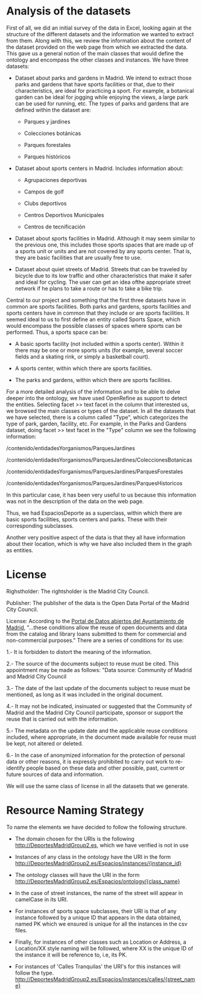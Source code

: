 Analysis of the datasets
=======

First of all, we did an initial survey of the data in Excel, looking again at the structure of the different datasets and the information we wanted to extract from them. Along with this, we review the information about the content of the dataset provided on the web page from which we extracted the data. This gave us a general notion of the main classes that would define the ontology and encompass the other classes and instances. We have three datasets:

* Dataset about parks and gardens in Madrid. We intend to extract those parks and gardens that have sports facilities or that, due to their characteristics, are ideal for practicing a sport. For example, a botanical garden can be ideal for jogging while enjoying the views, a large park can be used for running, etc. The types of parks and gardens that are defined within the dataset are:
  
  * Parques y jardines
  
  * Colecciones botánicas
  
  * Parques forestales
  
  * Parques históricos

* Dataset about sports centers in Madrid. Includes information about:
  
  * Agrupaciones deportivas
  
  * Campos de golf
  
  * Clubs deportivos
  
  * Centros Deportivos Municipales
  
  * Centros de tecnificación

* Dataset about sports facilities in Madrid. Although it may seem similar to the previous one, this includes those sports spaces that are made up of a sports unit or units and are not covered by any sports center. That is, they are basic facilities that are usually free to use.

* Dataset about quiet streets of Madrid. Streets that can be traveled by bicycle due to its low traffic and other characteristics that make it safer and ideal for cycling. The user can get an idea of ​​the appropriate street network if he plans to take a route or has to take a bike trip.

Central to our project and something that the first three datasets have in common are sports facilities. Both parks and gardens, sports facilities and sports centers have in common that they include or are sports facilities. It seemed ideal to us to first define an entity called Sports Space, which would encompass the possible classes of spaces where sports can be performed. Thus, a sports space can be:

* A basic sports facility (not included within a sports center). Within it there may be one or more sports units (for example, several soccer fields and a skating rink, or simply a basketball court).

* A sports center, within which there are sports facilities.

* The parks and gardens, within which there are sports facilities.

For a more detailed analysis of the information and to be able to delve deeper into the ontology, we have used OpenRefine as support to detect the entities. Selecting facet >> text facet in the column that interested us, we browsed the main classes or types of the dataset. In all the datasets that we have selected, there is a column called "Type", which categorizes the type of park, garden, facility, etc. For example, in the Parks and Gardens dataset, doing facet >> text facet in the "Type" column we see the following information:

/contenido/entidadesYorganismos/ParquesJardines

/contenido/entidadesYorganismos/ParquesJardines/ColeccionesBotanicas

/contenido/entidadesYorganismos/ParquesJardines/ParquesForestales

/contenido/entidadesYorganismos/ParquesJardines/ParquesHistoricos

In this particular case, it has been very useful to us because this information was not in the description of the data on the web page.

Thus, we had EspaciosDeporte as a superclass, within which there are basic sports facilities, sports centers and parks. These with their corresponding subclasses.

Another very positive aspect of the data is that they all have information about their location, which is why we have also included them in the graph as entities.

License
=======

Righstholder: The rightsholder is the Madrid City Council.

Publisher: The publisher of the data is the Open Data Portal of the Madrid City Council.

License: According to the [Portal de Datos abiertos del Ayuntamiento de Madrid](https://datos.madrid.es/portal/site/egob/menuitem.3efdb29b813ad8241e830cc2a8a409a0/?vgnextoid=8742d660ccb62610VgnVCM1000001d4a900aRCRD&vgnextchannel=b4c412b9ace9f310VgnVCM100000171f5a0aRCRD&vgnextfmt=default), "...these conditions allow the reuse of open documents and data from the catalog and library loans submitted to them for commercial and non-commercial purposes." There are a series of conditions for its use:

1.- It is forbidden to distort the meaning of the information.

2.- The source of the documents subject to reuse must be cited. This appointment may be made as follows: "Data source: Community of Madrid and Madrid City Council

3.- The date of the last update of the documents subject to reuse must be mentioned, as long as it was included in the original document.

4.- It may not be indicated, insinuated or suggested that the Community of Madrid and the Madrid City Council participate, sponsor or support the reuse that is carried out with the information.

5.- The metadata on the update date and the applicable reuse conditions included, where appropriate, in the document made available for reuse must be kept, not altered or deleted.

6.- In the case of anonymized information for the protection of personal data or other reasons, it is expressly prohibited to carry out work to re-identify people based on these data and other possible, past, current or future sources of data and information.

We will use the same class of license in all the datasets that we generate.

Resource Naming Strategy
===============

To name the elements we have decided to follow the following structure.

* The domain chosen for the URIs is the following http://DeportesMadridGroup2.es, which we have verified is not in use

* Instances of any class in the ontology have the URI in the form http://DeportesMadridGroup2.es/Espacios/instances/{instance_id}

* The ontology classes will have the URI in the form http://DeportesMadridGroup2.es/Espacios/ontology/{class_name}

* In the case of street instances, the name of the street will appear in camelCase in its URI.

* For instances of sports space subclasses, their URI is that of any instance followed by a unique ID that appears in the data obtained, named PK which we ensured is unique for all the instances in the csv files.

* Finally, for instances of other classes such as Location or Address, a Location/XX style naming will be followed, where XX is the unique ID of the instance it will be reference to, i.e, its PK.

* For instances of 'Calles Tranquilas' the URI's for this instances will follow the type. http://DeportesMadridGroup2.es/Espacios/instances/calles/{street_name}